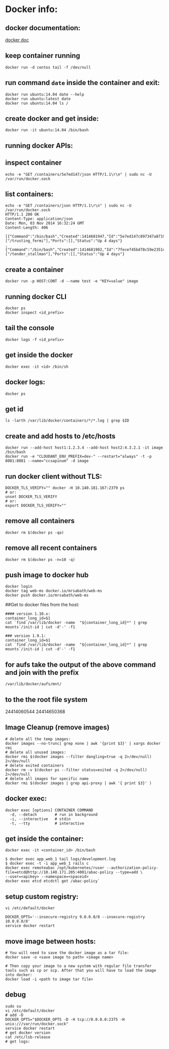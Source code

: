 # Docker info:

## docker documentation:
[docker doc](https://docs.docker.com/reference/api/docker_remote_api_v1.15/#inspect-a-container)

## keep container running
```
docker run -d centos tail -f /dev/null
```

## run command `date` inside the container and exit:
```
docker run ubuntu:14.04 date --help
docker run ubuntu:latest date
docker run ubuntu:14.04 ls /
```

## create docker and get inside:
```
docker run -it ubuntu:14.04 /bin/bash
```


## running docker APIs:
## inspect container
```
echo -e "GET /containers/5e7ed147/json HTTP/1.1\r\n" | sudo nc -U /var/run/docker.sock
```

## list containers:
```
echo -e "GET /containers/json HTTP/1.1\r\n" | sudo nc -U /var/run/docker.sock
HTTP/1.1 200 OK
Content-Type: application/json
Date: Mon, 03 Nov 2014 16:32:24 GMT
Content-Length: 406

[{"Command":"/bin/bash","Created":1414681947,"Id":"5e7ed147c897347a871941297aa1953d1ac30fc73274c5e8bcae259774fdbd45","Image":"ubuntu:latest","Names":["/trusting_fermi"],"Ports":[],"Status":"Up 4 days"}
,{"Command":"/bin/bash","Created":1414681902,"Id":"7fecef45bd78c59e2351c9669c8d0525cbc08711419377a93b869a65a0c42cb9","Image":"ubuntu:latest","Names":["/tender_stallman"],"Ports":[],"Status":"Up 4 days"}
```

## create a container
```
docker run -p HOST:CONT -d --name test -e "KEY=value" image
```

## running docker CLI
```
docker ps
docker inspect <id_prefix>
```

## tail the console
```
docker logs -f <id_prefix>
```

## get inside the docker
```
docker exec -it <id> /bin/sh
```

## docker logs:
```
docker ps
```
## get id
```
ls -larth /var/lib/docker/containers/*/*.log | grep $ID
```

## create and add hosts to /etc/hosts
```
docker run --add-host host1:1.2.3.4 --add-host host2:4.3.2.1 -it image  /bin/bash
docker run -e "CLOUDANT_ENV_PREFIX=dev-" --restart="always" -t -p 8081:8081 --name="ccsapinum" -d image
```

## run docker client without TLS:
```
DOCKER_TLS_VERIFY="" docker -H 10.140.181.167:2379 ps
# or:
unset DOCKER_TLS_VERIFY
# or:
export DOCKER_TLS_VERIFY=""
```

## remove all containers
```
docker rm $(docker ps -qa)
```
## remove all recent containers
```
docker rm $(docker ps -n=10 -q)
```

## push image to docker hub
```
docker login
docker tag web-ms docker.io/mrsabath/web-ms
docker push docker.io/mrsabath/web-ms
```

##Get to docker files from the host:
```
#### version 1.10.x:
container_long_id=$1
cat `find /var/lib/docker -name  "${container_long_id}*" | grep mounts`/init-id | cut -d'-' -f1

### version 1.9.1:
container_long_id=$1
cat `find /var/lib/docker -name  "${container_long_id}*" | grep mounts`/init-id | cut -d'-' -f1​
```
## for aufs  take the output of the above command and join with the prefix
```
/var/lib/docker/aufs/mnt/
```
## to the the root file system
24414060544
24414650368

## Image Cleanup (remove images)
```
# delete all the temp images:
docker images --no-trunc| grep none | awk '{print $3}' | xargs docker rmi
# delete all unused images:
docker rmi $(docker images --filter dangling=true -q 2>/dev/null) 2>/dev/null
# delete exited containers
docker rm -v $(docker ps --filter status=exited -q 2>/dev/null) 2>/dev/null
# delete all images for specific name
docker rmi $(docker images | grep api-proxy | awk '{ print $3}' )
```


## docker exec:
```
docker exec [options] CONTAINER COMMAND
  -d, --detach        # run in background
  -i, --interactive   # stdin
  -t, --tty           # interactive
```
## get inside the container:
```
docker exec -it <container_id> /bin/bash
```

```
$ docker exec app_web_1 tail logs/development.log
$ docker exec -t -i app_web_1 rails c
docker exec remoteabac /opt/kubernetes/ruser --authorization-policy-file=etcd@http://10.140.171.205:4001/abac-policy --type=add \
--user=<apikey> --namespace=<spaceid>
docker exec etcd etcdctl get /abac-policy`
```

## setup custom registry:
```
vi /etc/default/docker

DOCKER_OPTS='--insecure-registry 9.0.0.0/8 --insecure-registry 10.0.0.0/8'
service docker restart
```
## move image between hosts:
```
# You will need to save the docker image as a tar file:
docker save -o <save image to path> <image name>

# Then copy your image to a new system with regular file transfer tools such as cp or scp. After that you will have to load the image into docker:
docker load -i <path to image tar file>
```

## debug
```
sudo su
vi /etc/default/docker
# add -D
DOCKER_OPTS="$DOCKER_OPTS -D -H tcp://0.0.0.0:2375 -H unix:///var/run/docker.sock"
service docker restart
# get docker version
cat /etc/lsb-release
# get logs:
```
